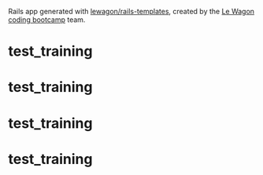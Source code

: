 Rails app generated with [lewagon/rails-templates](https://github.com/lewagon/rails-templates), created by the [Le Wagon coding bootcamp](https://www.lewagon.com) team.
# test_training
# test_training
# test_training
# test_training
